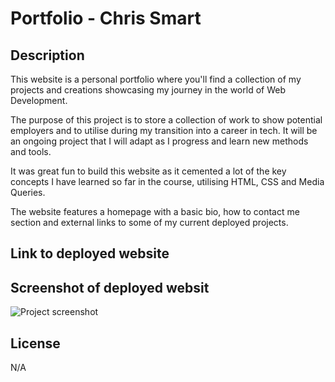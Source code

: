 # Portfolio - Chris Smart

## Description

This website is a personal portfolio where you'll find a collection of my projects and creations showcasing my journey in the world of Web Development.

The purpose of this project is to store a collection of work to show potential employers and to utilise during my transition into a career in tech. It will be an ongoing project that I will adapt as I progress and learn new methods and tools.

It was great fun to build this website as it cemented a lot of the key concepts I have learned so far in the course, utilising HTML, CSS and Media Queries.

The website features a homepage with a basic bio, how to contact me section and external links to some of my current deployed projects.

## Link to deployed website

## Screenshot of deployed websit

![Project screenshot](/assets/images/portfolio_screenshot.png)

## License

N/A
